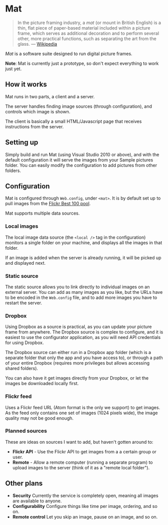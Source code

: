 # Mat

> In the picture framing industry, a *mat* (or mount in British English) is a thin, flat piece of paper-based material included within a picture frame, which serves as additional decoration and to perform several other, more practical functions, such as separating the art from the glass. — [Wikipedia][wikipedia]

*Mat* is a software suite designed to run digital picture frames.

**Note**: Mat is currently just a prototype, so don't expect everything to work just yet.

## How it works

Mat runs in two parts, a client and a server. 

The server handles finding image sources (through configuration), and controls which image is shown.

The client is basically a small HTML/Javascript page that receives instructions from the server.

## Setting up

Simply build and run Mat (using Visual Studio 2010 or above), and with the default configuration it will serve the images from your Sample pictures folder. You can easily modify the configuration to add pictures from other folders.

## Configuration

Mat is configured through `Web.config`, under `<mat>`.  It is by default set up to pull images from the [Flickr Best 100 pool](http://www.flickr.com/groups/best100only/pool/).

Mat supports multiple data sources.

### Local images

The local image data source (the `<local />` tag in the configuration) monitors a single folder on your machine, and displays all the images in that folder.

If an image is added when the server is already running, it will be picked up and displayed next.

### Static source

The static source allows you to link directly to individual images on an external server. You can add as many images as you like, but the URLs have to be encoded in the `Web.config` file, and to add more images you have to restart the server.

### Dropbox

Using Dropbox as a source is practical, as you can update your picture frame from anywhere. The Dropbox source is complex to configure, and it is easiest to use the configurator application, as you will need API credentials for using Dropbox.

The Dropbox source can either run in a Dropbox app folder (which is a separate folder that only the app and you have access to), or through a path of your entire Dropbox (requires more privileges but allows accessing shared folders). 

You can also have it get images directly from your Dropbox, or let the images be downloaded locally first.

### Flickr feed

Uses a Flickr feed URL (Atom format is the only we support) to get images. As the feed only contains one set of images (1024 pixels wide), the image quality may not be good enough.

### Planned sources

These are ideas on sources I want to add, but haven't gotten around to:

* **Flickr API** - Use the Flickr API to get images from a a certain group or user.
* **Remote** -  Allow a remote computer (running a separate program) to upload images to the server (think of it as a "remote local folder").

## Other plans

* **Security** Currently the service is completely open, meaning all images are available to anyone.
* **Configurability** Configure things like time per image, ordering, and so on.
* **Remote control** Let you skip an image, pause on an image, and so on.

[wikipedia]: http://en.wikipedia.org/wiki/Mat_(picture_framing)